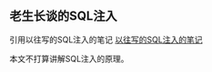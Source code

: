 ## 老生长谈的SQL注入
引用以往写的SQL注入的笔记
[以往写的SQL注入的笔记](https://note.youdao.com/ynoteshare/index.html?id=0db5dc4137dffcc7159e3cccd379cc62&type=note&_time=1687499567959)

本文不打算讲解SQL注入的原理。